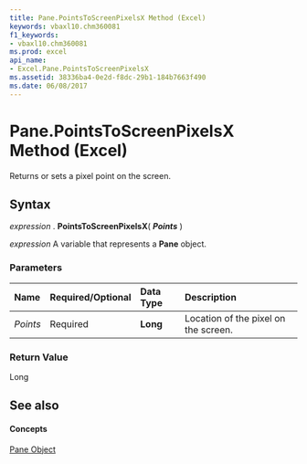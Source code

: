 ```yaml
---
title: Pane.PointsToScreenPixelsX Method (Excel)
keywords: vbaxl10.chm360081
f1_keywords:
- vbaxl10.chm360081
ms.prod: excel
api_name:
- Excel.Pane.PointsToScreenPixelsX
ms.assetid: 38336ba4-0e2d-f8dc-29b1-184b7663f490
ms.date: 06/08/2017
---
```



# Pane.PointsToScreenPixelsX Method (Excel)

Returns or sets a pixel point on the screen.


## Syntax

 _expression_ . **PointsToScreenPixelsX**( **_Points_** )

 _expression_ A variable that represents a **Pane** object.


### Parameters



|**Name**|**Required/Optional**|**Data Type**|**Description**|
|:-----|:-----|:-----|:-----|
| _Points_|Required| **Long**|Location of the pixel on the screen.|

### Return Value

Long


## See also


#### Concepts


[Pane Object](Excel.Pane.md)

